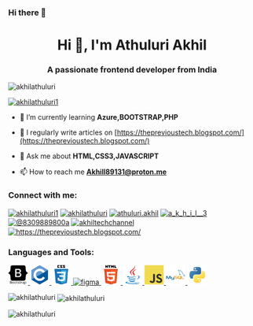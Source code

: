 ### Hi there 👋

<!--
**akhilathuluri/akhilathuluri** is a ✨ _special_ ✨ repository because its `README.md` (this file) appears on your GitHub profile.

Here are some ideas to get you started:

- 🔭 I’m currently working on ...
- 🌱 I’m currently learning ...
- 👯 I’m looking to collaborate on ...
- 🤔 I’m looking for help with ...
- 💬 Ask me about ...
- 📫 How to reach me: ...
- 😄 Pronouns: ...
- ⚡ Fun fact: ...
-->

<h1 align="center">Hi 👋, I'm Athuluri Akhil</h1>
<h3 align="center">A passionate frontend developer from India</h3>

<p align="left"> <img src="https://komarev.com/ghpvc/?username=akhilathuluri&label=Profile%20views&color=0e75b6&style=flat" alt="akhilathuluri" /> </p>

<p align="left"> <a href="https://twitter.com/akhilathuluri1" target="blank"><img src="https://img.shields.io/twitter/follow/akhilathuluri1?logo=twitter&style=for-the-badge" alt="akhilathuluri1" /></a> </p>

- 🌱 I’m currently learning **Azure,BOOTSTRAP,PHP**

- 📝 I regularly write articles on [https://theprevioustech.blogspot.com/](https://theprevioustech.blogspot.com/)

- 💬 Ask me about **HTML,CSS3,JAVASCRIPT**

- 📫 How to reach me **Akhill89131@proton.me**

<h3 align="left">Connect with me:</h3>
<p align="left">
<a href="https://twitter.com/akhilathuluri1" target="blank"><img align="center" src="https://raw.githubusercontent.com/rahuldkjain/github-profile-readme-generator/master/src/images/icons/Social/twitter.svg" alt="akhilathuluri1" height="30" width="40" /></a>
<a href="https://linkedin.com/in/akhilathuluri" target="blank"><img align="center" src="https://raw.githubusercontent.com/rahuldkjain/github-profile-readme-generator/master/src/images/icons/Social/linked-in-alt.svg" alt="akhilathuluri" height="30" width="40" /></a>
<a href="https://fb.com/athuluri.akhil" target="blank"><img align="center" src="https://raw.githubusercontent.com/rahuldkjain/github-profile-readme-generator/master/src/images/icons/Social/facebook.svg" alt="athuluri.akhil" height="30" width="40" /></a>
<a href="https://instagram.com/a_k_h_i_l__3" target="blank"><img align="center" src="https://raw.githubusercontent.com/rahuldkjain/github-profile-readme-generator/master/src/images/icons/Social/instagram.svg" alt="a_k_h_i_l__3" height="30" width="40" /></a>
<a href="https://medium.com/@8309889800a" target="blank"><img align="center" src="https://raw.githubusercontent.com/rahuldkjain/github-profile-readme-generator/master/src/images/icons/Social/medium.svg" alt="@8309889800a" height="30" width="40" /></a>
<a href="https://www.youtube.com/c/akhiltechchannel" target="blank"><img align="center" src="https://raw.githubusercontent.com/rahuldkjain/github-profile-readme-generator/master/src/images/icons/Social/youtube.svg" alt="akhiltechchannel" height="30" width="40" /></a>
<a href="/https://theprevioustech.blogspot.com/" target="blank"><img align="center" src="https://raw.githubusercontent.com/rahuldkjain/github-profile-readme-generator/master/src/images/icons/Social/rss.svg" alt="https://theprevioustech.blogspot.com/" height="30" width="40" /></a>
</p>

<h3 align="left">Languages and Tools:</h3>
<p align="left"> <a href="https://getbootstrap.com" target="_blank" rel="noreferrer"> <img src="https://raw.githubusercontent.com/devicons/devicon/master/icons/bootstrap/bootstrap-plain-wordmark.svg" alt="bootstrap" width="40" height="40"/> </a> <a href="https://www.cprogramming.com/" target="_blank" rel="noreferrer"> <img src="https://raw.githubusercontent.com/devicons/devicon/master/icons/c/c-original.svg" alt="c" width="40" height="40"/> </a> <a href="https://www.w3schools.com/css/" target="_blank" rel="noreferrer"> <img src="https://raw.githubusercontent.com/devicons/devicon/master/icons/css3/css3-original-wordmark.svg" alt="css3" width="40" height="40"/> </a> <a href="https://www.figma.com/" target="_blank" rel="noreferrer"> <img src="https://www.vectorlogo.zone/logos/figma/figma-icon.svg" alt="figma" width="40" height="40"/> </a> <a href="https://www.w3.org/html/" target="_blank" rel="noreferrer"> <img src="https://raw.githubusercontent.com/devicons/devicon/master/icons/html5/html5-original-wordmark.svg" alt="html5" width="40" height="40"/> </a> <a href="https://www.java.com" target="_blank" rel="noreferrer"> <img src="https://raw.githubusercontent.com/devicons/devicon/master/icons/java/java-original.svg" alt="java" width="40" height="40"/> </a> <a href="https://developer.mozilla.org/en-US/docs/Web/JavaScript" target="_blank" rel="noreferrer"> <img src="https://raw.githubusercontent.com/devicons/devicon/master/icons/javascript/javascript-original.svg" alt="javascript" width="40" height="40"/> </a> <a href="https://www.mysql.com/" target="_blank" rel="noreferrer"> <img src="https://raw.githubusercontent.com/devicons/devicon/master/icons/mysql/mysql-original-wordmark.svg" alt="mysql" width="40" height="40"/> </a> <a href="https://www.python.org" target="_blank" rel="noreferrer"> <img src="https://raw.githubusercontent.com/devicons/devicon/master/icons/python/python-original.svg" alt="python" width="40" height="40"/> </a> </p>

<p><img align="left" src="https://github-readme-stats.vercel.app/api/top-langs?username=akhilathuluri&show_icons=true&locale=en&layout=compact" alt="akhilathuluri" /></p>

<p>&nbsp;<img align="center" src="https://github-readme-stats.vercel.app/api?username=akhilathuluri&show_icons=true&locale=en" alt="akhilathuluri" /></p>

<p><img align="center" src="https://github-readme-streak-stats.herokuapp.com/?user=akhilathuluri&" alt="akhilathuluri" /></p>

